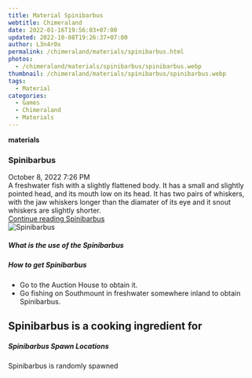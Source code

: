 ```yaml
---
title: Material Spinibarbus
webtitle: Chimeraland
date: 2022-01-16T19:56:03+07:00
updated: 2022-10-08T19:26:37+07:00
author: L3n4r0x
permalink: /chimeraland/materials/spinibarbus.html
photos:
  - /chimeraland/materials/spinibarbus/spinibarbus.webp
thumbnail: /chimeraland/materials/spinibarbus/spinibarbus.webp
tags:
  - Material
categories:
  - Games
  - Chimeraland
  - Materials
---
```


<section id="bootstrap-wrapper">
  <link
    rel="stylesheet"
    href="https://cdn.statically.io/gh/dimaslanjaka/Web-Manajemen/40ac3225/css/bootstrap-4.5-wrapper.css"
  />
  <div
    class="row g-0 border rounded overflow-hidden flex-md-row mb-4 shadow-sm position-relative"
  >
    <div class="col p-4 d-flex flex-column position-static">
      <strong class="d-inline-block mb-2 text-success">materials</strong>
      <h3 class="mb-0">Spinibarbus</h3>
      <div class="mb-1 text-muted">October 8, 2022 7:26 PM</div>
      <div class="mb-2 border p-1">
        A freshwater fish with a slightly flattened body. It has a small and
        slightly pointed head, and its mouth low on its head. It has two pairs
        of whiskers, with the jaw whiskers longer than the diamater of its eye
        and it snout whiskers are slightly shorter.
      </div>
      <a href="#" class="stretched-link d-none">Continue reading Spinibarbus</a>
    </div>
    <div class="col-auto d-none d-lg-block">
      <img
        src="/chimeraland/materials/spinibarbus/spinibarbus.webp"
        alt="Spinibarbus"
      />
    </div>
  </div>
  <div class="row">
    <div class="col-lg-6 col-12 mb-2">
      <div class="card">
        <div class="card-body">
          <h5 class="card-title">What is the use of the Spinibarbus</h5>
          <div class="card-text"><ul></ul></div>
        </div>
      </div>
    </div>
    <div class="col-lg-6 col-12 mb-2">
      <div class="card">
        <div class="card-body">
          <h5 class="card-title">How to get Spinibarbus</h5>
          <div class="card-text">
            <ul>
              <li>Go to the Auction House to obtain it.</li>
              <li>
                Go fishing on Southmount in freshwater somewhere inland to
                obtain Spinibarbus.
              </li>
            </ul>
          </div>
        </div>
      </div>
    </div>
    <div class="col-lg-6 col-12 mb-2">
      <h2 id="cookable">Spinibarbus is a cooking ingredient for</h2>
    </div>
    <div class="col-12 mb-2">
      <h5>Spinibarbus Spawn Locations</h5>
      <p>Spinibarbus is randomly spawned</p>
    </div>
  </div>
</section>
